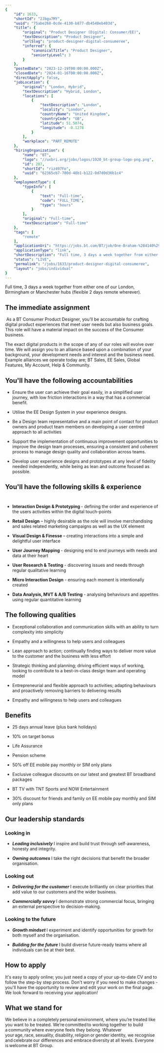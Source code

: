 ```yaml
---
{
	"id": 1633,
	"shortId": "2Jbgu7MY",
	"uuid": "75abe268-0cde-4130-b877-db4540eb403d",
	"title": {
		"original": "Product Designer (Digital: Consumer/EE)",
		"textDescription": "Product Designer",
		"urlSlug": "product-designer-digital-consumeree",
		"inferred": {
			"canonicalTitle": "Product Designer",
			"seniortyLevel": 3
		}
	},
	"postedDate": "2023-12-19T00:00:00.000Z",
	"closedDate": "2024-01-16T00:00:00.000Z",
	"directApply": false,
	"jobLocation": {
		"original": "London, Hybrid",
		"textDescription": "Hybrid, London",
		"locations": [
			{
				"textDescription": "London",
				"locality": "London",
				"countryName": "United Kingdom",
				"countryCode": "GB",
				"latitude": 51.5074,
				"longitude": -0.1278
			}
		],
		"workplace": "PART_REMOTE"
	},
	"hiringOrganization": {
		"name": "BT",
		"logo": "//uxbri.org/jobs/logos/1920_bt-group-logo-png.png",
		"id": 287,
		"shortId": "riz497Fo",
		"uuid": "62365cb7-780d-48b1-b122-0d7d0d36b1c4"
	},
	"employmentType": {
		"typeInfo": [
			{
				"text": "Full-time",
				"code": "FULL_TIME",
				"type": "hours"
			}
		],
		"original": "Full-time",
		"textDescription": "Full-time"
	},
	"tags": [
		"remote"
	],
	"applicationUri": "https://jobs.bt.com/BT/job/One-Braham-%284140%29-Product-Designer-%28Digital-ConsumerEE%29-Lond/784615902/",
	"applicationType": "link",
	"shortDescription": "Full time, 3 days a week together from either one of our London, Birmingham or Manchester hubs (flexible 2 days remote wherever). The immediate assignment As a BT Consumer Product Designer, you’ll’",
	"status": "LIVE",
	"permalink": "/jobs/1633/product-designer-digital-consumeree",
	"layout": "jobs/individual"
}
---
```

<p>Full time, 3 days a week together from either one of our London, Birmingham or Manchester hubs (flexible 2 days remote wherever).</p><h2>The immediate assignment</h2><p>&nbsp;As a BT Consumer Product Designer, you’ll be accountable for crafting digital product experiences that meet user needs but also business goals. This role will have a material impact on the success of the Consumer business.</p><p>The exact digital products in the scope of any of our roles will evolve over time. We will assign you to an alliance based upon a combination of your background, your development needs and interest and the business need. Example alliances we operate today are; BT Sales, EE Sales, Global Features, My Account, Help &amp; Community.</p><h2>You'll have the following accountabilities</h2><ul><li><p>Ensure the user can achieve their goal easily, in a simplified user journey, with low friction interactions in a way that has a commercial benefit. &nbsp;</p></li><li><p>Utilise the EE Design System in your experience designs.</p></li><li><p>Be a Design team representative and a main point of contact for product owners and product team members on developing a user centred approach to all activities</p></li><li><p>Support the implementation of continuous improvement opportunities to improve the design team processes, ensuring a consistent and coherent process to manage design quality and collaboration across teams.</p></li><li><p>Develop user experience designs and prototypes at any level of fidelity needed independently, while being as lean and outcome focused as possible.</p></li></ul><h2>You'll have the following skills &amp; experience<br>&nbsp;</h2><ul><li><p><strong>Interaction Design &amp; Prototyping </strong>- defining the order and experience of the users activities within the digital touch-points</p></li><li><p><strong>Retail Design</strong> – highly desirable as the role will involve merchandising and sales related marketing campaigns as well as the UX element</p></li><li><p><strong>Visual Design &amp; Finesse </strong>– creating interactions into a simple and delightful user interface</p></li><li><p><strong>User Journey Mapping </strong>- designing end to end journeys with needs and data at their heart</p></li><li><p><strong>User Research &amp; Testing</strong> - discovering issues and needs through regular qualitative learning&nbsp;</p></li><li><p><strong>Micro Interaction Design</strong> - ensuring each moment is intentionally created</p></li><li><p><strong>Data Analysis, MVT &amp; A/B Testing</strong> - analysing behaviours and appetites using regular quantitative learning</p></li></ul><h2>The following qualities</h2><ul><li><p>Exceptional collaboration and communication skills with an ability to turn complexity into simplicity</p></li><li><p>Empathy and a willingness to help users and colleagues</p></li><li><p>Lean approach to action; continually finding ways to deliver more value to the customer and the business with less effort</p></li><li><p>Strategic thinking and planning; driving efficient ways of working, looking to contribute to a best-in-class design team and operating model</p></li><li><p>Entrepreneurial and flexible approach to activities; adapting behaviours and proactively removing barriers to delivering results</p></li><li><p>Empathy and willingness to help users and colleagues</p></li></ul><h2>Benefits</h2><ul><li><p>25 days annual leave (plus bank holidays)</p></li><li><p>10% on target bonus</p></li><li><p>Life Assurance</p></li><li><p>Pension scheme</p></li><li><p>50% off EE mobile pay monthly or SIM only plans</p></li><li><p>Exclusive colleague discounts on our latest and greatest BT broadband packages</p></li><li><p>BT TV with TNT Sports and NOW Entertainment</p></li><li><p>30% discount for friends and family on EE mobile pay monthly and SIM only plans</p></li></ul><h2>Our leadership standards</h2><h3>Looking in</h3><ul><li><p><strong><em>Leading inclusively </em></strong>I inspire and build trust through self-awareness, honesty and integrity.</p></li><li><p><strong><em>Owning outcomes </em></strong>I take the right decisions that benefit the broader organisation.</p></li></ul><h3>Looking out</h3><ul><li><p><strong><em>Delivering for the customer </em></strong>I execute brilliantly on clear priorities that add value to our customers and the wider business.</p></li><li><p><strong><em>Commercially savvy </em></strong>I demonstrate strong commercial focus, bringing an external perspective to decision-making.</p></li></ul><h3>Looking to the future</h3><ul><li><p><strong><em>Growth mindset </em></strong>I experiment and identify opportunities for growth for both myself and the organisation.</p></li><li><p><strong><em>Building for the future </em></strong>I build diverse future-ready teams where all individuals can be at their best.</p></li></ul><h2>How to apply</h2><p>It's easy to apply online; you just need a copy of your up-to-date CV and to follow the step-by step process. Don't worry if you need to make changes - you'll have the opportunity to review and edit your work on the final page. We look forward to receiving your application!</p><h2>What we stand for</h2><p>We believe in a completely personal environment, where you’re treated like you want to be treated. We’re committed to working together to build a community where everyone feels they belong. Whatever your age, race, sexuality, disability, religion or gender identity, we recognise and celebrate our differences and embrace diversity at all levels. Everyone is welcome at BT Group.</p>
